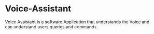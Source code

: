 # Voice-Assistant
Voice Assistant is a software Application that understands the Voice and can understand users queries and commands.
